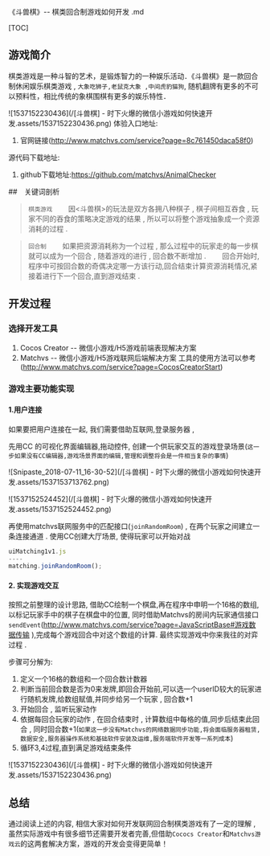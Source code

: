  《斗兽棋》-- 棋类回合制游戏如何开发 .md

[TOC]

## 游戏简介

​    棋类游戏是一种斗智的艺术，是锻炼智力的一种娱乐活动．《斗兽棋》是一款回合制休闲娱乐棋类游戏 , `大象吃狮子,老鼠克大象 ,中间虎豹猫狗`, 随机翻牌有更多的不可以预料性，相比传统的象棋围棋有更多的娱乐特性．


![1537152230436](/[斗兽棋] - 时下火爆的微信小游戏如何快速开发.assets/1537152230436.png)
体验入口地址:
1. 官网链接(http://www.matchvs.com/service?page=8c761450daca58f0)

源代码下载地址:
1. github下载地址:https://github.com/matchvs/AnimalChecker

##　关键词剖析

>`棋类游戏`
　　因<斗兽棋>的玩法是双方各拥八种棋子 , 棋子间相互吞食 , 玩家不同的吞食的策略决定游戏的结果 , 所以可以将整个游戏抽象成一个资源消耗的过程 .

>`回合制`
　　如果把资源消耗称为一个过程 , 那么过程中的玩家走的每一步棋就可以成为一个回合 , 随着游戏的进行 , 回合数不断增加 .
　　回合开始时,程序中可按回合数的奇偶决定哪一方该行动,回合结束计算资源消耗情况,紧接着进行下一个回合,直到游戏结束 .

## 开发过程

### 选择开发工具
1. Cocos Creator     -- 微信小游戏/H5游戏前端表现解决方案
2. Matchvs               -- 微信小游戏/H5游戏联网后端解决方案
工具的使用方法可以参考 (http://www.matchvs.com/service?page=CocosCreatorStart)

### 游戏主要功能实现

#### 1.用户连接

如果要把用户连接在一起, 我们需要借助互联网,登录服务器 , 

先用CC 的可视化界面编辑器,拖动控件, 创建一个供玩家交互的游戏登录场景(`这一步如果没有CC编辑器,游戏场景界面的编辑,管理和调整将会是一件相当复杂的事情`) 

![Snipaste_2018-07-11_16-30-52](/[斗兽棋] - 时下火爆的微信小游戏如何快速开发.assets/1537153713762.png)

![1537152524452](/[斗兽棋] - 时下火爆的微信小游戏如何快速开发.assets/1537152524452.png)

再使用matchvs联网服务中的匹配接口(`joinRandomRoom`) , 在两个玩家之间建立一条连接通道 . 使用CC创建大厅场景, 使得玩家可以开始对战

```javascript
uiMatching1v1.js
----
matching.joinRandomRoom();
```

#### 2. 实现游戏交互

按照之前整理的设计思路, 借助CC绘制一个棋盘,再在程序中申明一个16格的数组,以标记玩家手中的棋子在棋盘中的位置, 同时借助Matchvs的房间内玩家通信接口`sendEvent`(http://www.matchvs.com/service?page=JavaScriptBase#游戏数据传输 ),完成每个游戏回合中对这个数组的计算. 最终实现游戏中你来我往的对弈过程 .

步骤可分解为:

1. 定义一个16格的数组和一个回合数计数器
2. 判断当前回合数是否为0来发牌,即回合开始前,可以选一个userID较大的玩家进行随机发牌,给数组赋值,并同步给另一个玩家 , 回合数+1
3. 开始回合 , 监听玩家动作
4. 依据每回合玩家的动作 , 在回合结束时 , 计算数组中每格的值,同步后结束此回合 , 同时回合数+1(`如果这一步没有Matchvs的网络数据同步功能,将会面临服务器租赁,数据安全,服务器操作系统和基础软件安装及运维,服务端软件开发等一系列成本`)
5. 循环3,4过程,直到满足游戏结束条件

![1537152230436](/[斗兽棋] - 时下火爆的微信小游戏如何快速开发.assets/1537152230436.png)



## 总结

通过阅读上述的内容, 相信大家对如何开发联网回合制棋类游戏有了一定的理解 , 虽然实际游戏中有很多细节还需要开发者完善,但借助`Cococs Creator`和`Matchvs游戏云`的这两套解决方案，游戏的开发会变得更简单！

